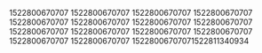 1522800670707
1522800670707
1522800670707
1522800670707
1522800670707
1522800670707
1522800670707
1522800670707
1522800670707
1522800670707
1522800670707
1522800670707
1522800670707
1522800670707
15228006707071522811340934